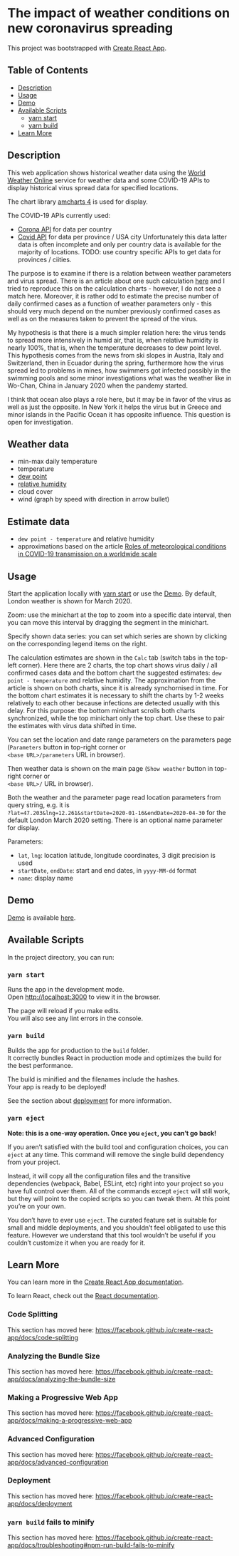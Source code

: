 # The impact of weather conditions on new coronavirus spreading

This project was bootstrapped with [Create React App](https://github.com/facebook/create-react-app).

## Table of Contents

- [Description](#description)
- [Usage](#usage)
- [Demo](#demo)
- [Available Scripts](#available-scripts)
  - [yarn start](#yarn-start)
  - [yarn build](#yarn-run-build)
- [Learn More](#learn-more)

## Description

This web application shows historical weather data using the [World Weather Online](https://www.worldweatheronline.com/developer/api/) service for weather data and some COVID-19 APIs to display historical virus spread data for specified locations.

The chart library [amcharts 4](https://www.amcharts.com/docs/v4/) is used for display.

The COVID-19 APIs currently used:
- [Corona API](https://about-corona.net/documentation) for data per country
- [Covid API](https://covid-api.com/api) for data per province / USA city
Unfortunately this data latter data is often incomplete and only per country data is available
for the majority of locations. TODO: use country specific APIs to get data for provinces / ciities.

The purpose is to examine if there is a relation between weather parameters and virus spread.
There is an article about one such calculation [here](https://www.medrxiv.org/content/10.1101/2020.03.16.20037168v1.full.pdf) and I tried to reproduce this on the calculation charts - however, I do not see a match here. Moreover, it is rather odd to estimate the precise number of daily confirmed cases as a function of weather parameters only - this should very much depend on the number previously confirmed cases as well as on the measures taken to prevent the spread of the virus.

My hypothesis is that there is a much simpler relation here: the virus tends to spread more intensively in humid air, that is, when relative humidity is nearly 100%, that is,
when the temperature decreases to dew point level. This hypothesis comes from the news from
ski slopes in Austria, Italy and Switzerland, then in Ecuador during the spring,
furthermore how the virus spread led to problems in mines,
how swimmers got infected possibly in the swimming pools and some minor investigations what 
was the weather like in Wo-Chan, China in January 2020 when the pandemy started.

I think that ocean also plays a role here, but it may be in favor of the virus as well as just the opposite. In New York it helps the virus but in Greece and minor islands in the Pacific Ocean it has opposite influence. This question is open for investigation. 

## Weather data

- min-max daily temperature
- temperature
- [dew point](https://en.wikipedia.org/wiki/Dew_point)
- [relative humidity](https://en.wikipedia.org/wiki/Relative_humidity)
- cloud cover
- wind (graph by speed with direction in arrow bullet)

## Estimate data

- `dew point - temperature` and relative humidity
- approximations based on the article [Roles of meteorological conditions in COVID-19 transmission on a worldwide scale](https://www.medrxiv.org/content/10.1101/2020.03.16.20037168v1.full.pdf)

## Usage

Start the application locally with [yarn start](#yarn-start) or use the [Demo](#demo).
By default, London weather is shown for March 2020.

Zoom: use the minichart at the top to zoom into a specific date interval, then you can move this interval by dragging the segment in the minichart.

Specify shown data series: you can set which series are shown by clicking on the corresponding legend items on the right.

The calculation estimates are shown in the `Calc` tab (switch tabs in the top-left corner).
Here there are 2 charts, the top chart shows virus daily / all confirmed cases data
and the bottom chart the suggested estimates: `dew point - temperature` and relative humidity.
The approximation from the article is shown on both charts, since it is already synchornised in time. For the bottom chart estimates it is necessary to shift the charts by 1-2 weeks relatively to each other because infections are detected usually with this delay.
For this purpose: the bottom minichart scrolls both charts synchronized,
while the top minichart only the top chart. Use these to pair the estimates with virus data
shifted in time.

You can set the location and date range parameters on the parameters page 
(`Parameters` button in top-right corner or\
`<base URL>/parameters` URL in browser).

Then weather data is shown on the main page 
(`Show weather` button in top-right corner or\
`<base URL>/` URL in browser).

Both the weather and the parameter page read location parameters from query string, e.g. it is\
`?lat=47.203&lng=12.261&startDate=2020-01-16&endDate=2020-04-30` for the default London March 2020 setting. There is an optional name parameter for display.

Parameters:

- `lat`, `lng`: location latitude, longitude coordinates, 3 digit precision is used
- `startDate`, `endDate`: start and end dates, in `yyyy-MM-dd` format
- `name`: display name

## Demo

[Demo](https://norama.github.io/vv-map) is available [here](https://norama.github.io/vv-map).

## Available Scripts

In the project directory, you can run:

### `yarn start`

Runs the app in the development mode.<br />
Open [http://localhost:3000](http://localhost:3000) to view it in the browser.

The page will reload if you make edits.<br />
You will also see any lint errors in the console.

### `yarn build`

Builds the app for production to the `build` folder.<br />
It correctly bundles React in production mode and optimizes the build for the best performance.

The build is minified and the filenames include the hashes.<br />
Your app is ready to be deployed!

See the section about [deployment](https://facebook.github.io/create-react-app/docs/deployment) for more information.

### `yarn eject`

**Note: this is a one-way operation. Once you `eject`, you can’t go back!**

If you aren’t satisfied with the build tool and configuration choices, you can `eject` at any time. This command will remove the single build dependency from your project.

Instead, it will copy all the configuration files and the transitive dependencies (webpack, Babel, ESLint, etc) right into your project so you have full control over them. All of the commands except `eject` will still work, but they will point to the copied scripts so you can tweak them. At this point you’re on your own.

You don’t have to ever use `eject`. The curated feature set is suitable for small and middle deployments, and you shouldn’t feel obligated to use this feature. However we understand that this tool wouldn’t be useful if you couldn’t customize it when you are ready for it.

## Learn More

You can learn more in the [Create React App documentation](https://facebook.github.io/create-react-app/docs/getting-started).

To learn React, check out the [React documentation](https://reactjs.org/).

### Code Splitting

This section has moved here: https://facebook.github.io/create-react-app/docs/code-splitting

### Analyzing the Bundle Size

This section has moved here: https://facebook.github.io/create-react-app/docs/analyzing-the-bundle-size

### Making a Progressive Web App

This section has moved here: https://facebook.github.io/create-react-app/docs/making-a-progressive-web-app

### Advanced Configuration

This section has moved here: https://facebook.github.io/create-react-app/docs/advanced-configuration

### Deployment

This section has moved here: https://facebook.github.io/create-react-app/docs/deployment

### `yarn build` fails to minify

This section has moved here: https://facebook.github.io/create-react-app/docs/troubleshooting#npm-run-build-fails-to-minify
